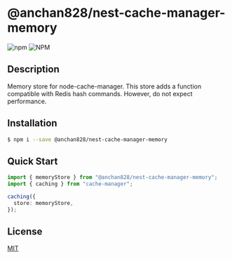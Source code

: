 # @anchan828/nest-cache-manager-memory

![npm](https://img.shields.io/npm/v/@anchan828/nest-cache-manager-memory.svg)
![NPM](https://img.shields.io/npm/l/@anchan828/nest-cache-manager-memory.svg)

## Description

Memory store for node-cache-manager. This store adds a function compatible with Redis hash commands. However, do not expect performance.

## Installation

```bash
$ npm i --save @anchan828/nest-cache-manager-memory
```

## Quick Start

```ts
import { memoryStore } from "@anchan828/nest-cache-manager-memory";
import { caching } from "cache-manager";

caching({
  store: memoryStore,
});
```

## License

[MIT](LICENSE)

